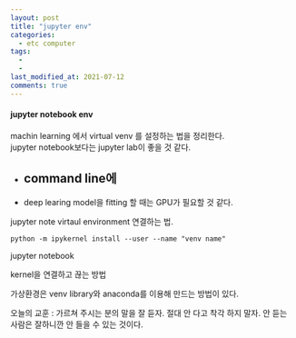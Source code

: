 ```yaml
---
layout: post
title: "jupyter env"
categories:
  - etc computer
tags:
  - 
  - 
last_modified_at: 2021-07-12
comments: true
---
```


#### jupyter notebook env 

machin learning 에서 virtual venv 를 설정하는 법을 정리한다.<br>
jupyter notebook보다는 jupyter lab이 좋을 것 같다.<br>
- command line에 
    - 
- deep learing model을 fitting 할 때는 GPU가 필요할 것 같다.



jupyter note virtaul environment 연결하는 법.
```
python -m ipykernel install --user --name "venv name"
```

jupyter notebook <br>

kernel을 연결하고 끊는 방법

가상환경은 venv library와 anaconda를 이용해 만드는 방법이 있다.


오늘의 교훈 : 가르쳐 주시는 분의 말을 잘 듣자. 절대 안 다고 착각 하지 말자. 안 듣는 사람은 잘하니깐 안 들을 수 있는 것이다.<br>